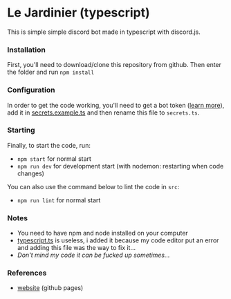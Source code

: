 # Le Jardinier (typescript)

This is simple simple discord bot made in typescript with discord.js.

### Installation

First, you'll need to download/clone this repository from github. Then enter the folder and run `npm install`

### Configuration

In order to get the code working, you'll need to get a bot token ([learn more](https://www.writebots.com/discord-bot-token/)), add it in [secrets.example.ts](./src/config/secrets.example.ts) and then rename this file to `secrets.ts`.

### Starting

Finally, to start the code, run:

-   `npm start` for normal start
-   `npm run dev` for development start (with nodemon: restarting when code changes)

You can also use the command below to lint the code in `src`:

-   `npm run lint` for normal start

### Notes

-   You need to have npm and node installed on your computer
-   [typescript.ts](./typescript.ts) is useless, i added it because my code editor put an error and adding this file was the way to fix it...
-   _Don't mind my code it can be fucked up sometimes..._

### References

-   [website](https://valflrt.github.io/lejardinier-typescript/) (github pages)
